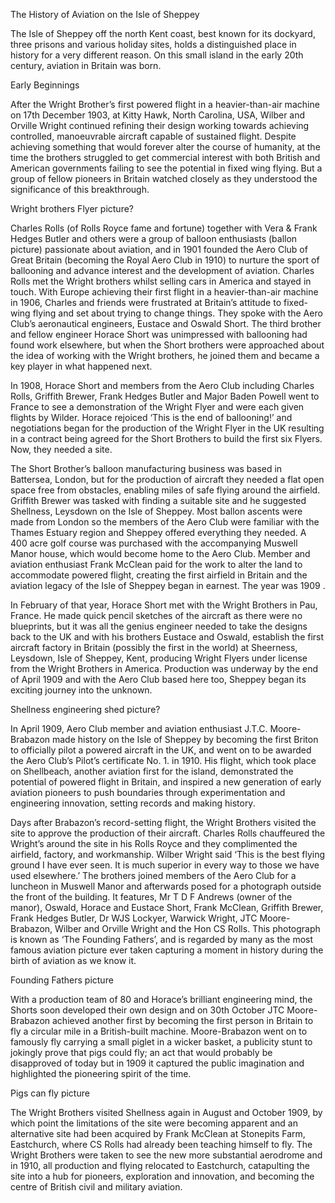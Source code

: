 The History of Aviation on the Isle of Sheppey

The Isle of Sheppey off the north Kent coast, best known for its dockyard, three prisons and various holiday sites, holds a distinguished place in history for a very different reason.   On this small island in the early 20th century, aviation in Britain was born.   

Early Beginnings

After the Wright Brother’s first powered flight in a heavier-than-air machine on 17th December 1903, at Kitty Hawk, North Carolina, USA, Wilber and Orville Wright continued refining their design working towards achieving controlled, manoeuvrable aircraft capable of sustained flight.  Despite achieving something that would forever alter the course of humanity, at the time the brothers struggled to get commercial interest with both British and American governments failing to see the potential in fixed wing flying.  But a group of fellow pioneers in Britain watched closely as they understood the significance of this breakthrough.  

Wright brothers Flyer picture?

Charles Rolls (of Rolls Royce fame and fortune) together with Vera & Frank Hedges Butler and others were a group of balloon enthusiasts (ballon picture) passionate about aviation, and in 1901 founded the Aero Club of Great Britain (becoming the Royal Aero Club in 1910) to nurture the sport of ballooning and advance interest and the development of aviation.   Charles Rolls met the Wright brothers whilst selling cars in America and stayed in touch.  With Europe achieving their first flight in a heavier-than-air machine in 1906, Charles and friends were frustrated at Britain’s attitude to fixed-wing flying and set about trying to change things.  They spoke with the Aero Club’s aeronautical engineers, Eustace and Oswald Short.  The third brother and fellow engineer Horace Short was unimpressed with ballooning had found work elsewhere, but when the Short brothers were approached about the idea of working with the Wright brothers, he joined them and became a key player in what happened next.

In 1908, Horace Short and members from the Aero Club including Charles Rolls, Griffith Brewer, Frank Hedges Butler and Major Baden Powell went to France to see a demonstration of the Wright Flyer and were each given flights by Wilder.  Horace rejoiced ‘This is the end of ballooning!’ and negotiations began for the production of the Wright Flyer in the UK resulting in a contract being agreed for the Short Brothers to build the first six Flyers.  Now, they needed a site.

The Short Brother’s balloon manufacturing business was based in Battersea, London, but for the production of aircraft they needed a flat open space free from obstacles, enabling miles of safe flying around the airfield.  Griffith Brewer was tasked with finding a suitable site and he suggested Shellness, Leysdown on the Isle of Sheppey.  Most ballon ascents were made from London so the members of the Aero Club were familiar with the Thames Estuary region and Sheppey offered everything they needed.  A 400 acre golf course was purchased with the accompanying Muswell Manor house, which would become home to the Aero Club.  Member and aviation enthusiast Frank McClean paid for the work to alter the land to accommodate powered flight, creating the first airfield in Britain and the aviation legacy of the Isle of Sheppey began in earnest.  The year was 1909 . 

In February of that year, Horace Short met with the Wright Brothers in Pau, France.  He made quick pencil sketches of the aircraft as there were no blueprints, but it was all the genius engineer needed to take the designs back to the UK and with his brothers Eustace and Oswald, establish the first aircraft factory in Britain (possibly the first in the world) at Sheerness, Leysdown, Isle of Sheppey, Kent, producing Wright Flyers under license from the Wright Brothers in America.  Production was underway by the end of April 1909 and  with the Aero Club based here too, Sheppey began its exciting journey into the unknown.

Shellness engineering shed picture? 

In April 1909, Aero Club member and aviation enthusiast J.T.C. Moore-Brabazon made history on the Isle of Sheppey by becoming the first Briton to officially pilot a powered aircraft in the UK, and went on to be awarded the Aero Club’s Pilot’s certificate No. 1. in 1910.  His flight, which took place on Shellbeach, another aviation first for the island, demonstrated the potential of powered flight in Britain, and inspired a new generation of early aviation pioneers to push boundaries through experimentation and engineering innovation, setting records and making history.

Days after Brabazon’s record-setting flight, the Wright Brothers visited the site to approve the production of their aircraft.  Charles Rolls chauffeured the Wright’s around the site in his Rolls Royce and they complimented the airfield, factory, and workmanship. Wilber Wright said ‘This is the best flying ground I have ever seen.  It is much superior in every way to those we have used elsewhere.’ The brothers joined members of the Aero Club for a luncheon in Muswell Manor and afterwards posed for a photograph outside the front  of the building.   It features, Mr T D F Andrews (owner of the manor), Oswald, Horace and Eustace Short, Frank McClean, Griffith Brewer, Frank Hedges Butler, Dr WJS Lockyer, Warwick Wright, JTC Moore-Brabazon, Wilber and Orville Wright and the Hon CS Rolls.  This photograph is known as ‘The Founding Fathers’, and is regarded by many as the most famous aviation picture ever taken capturing a moment in history during the birth of aviation as we know it.

Founding Fathers picture

With a production team of 80 and Horace’s brilliant engineering mind, the Shorts soon developed their own design and on 30th October JTC Moore-Brabazon achieved another first by becoming the first person in Britain to fly a circular mile in a British-built machine. Moore-Brabazon went on to famously fly carrying a small piglet in a wicker basket, a publicity stunt to jokingly prove that pigs could fly; an act that would probably be disapproved of today but in 1909 it captured the public imagination and highlighted the pioneering spirit of the time.

Pigs can fly picture

The Wright Brothers visited Shellness again in August and October 1909, by which point the limitations of the site were becoming apparent and an alternative site had been acquired by Frank McClean at Stonepits Farm, Eastchurch, where CS Rolls had already been teaching himself to fly.  The Wright Brothers were taken to see the new more substantial aerodrome and in 1910, all production and flying relocated to Eastchurch, catapulting the site into a hub for pioneers, exploration and innovation, and becoming the centre of British civil and military aviation.  
